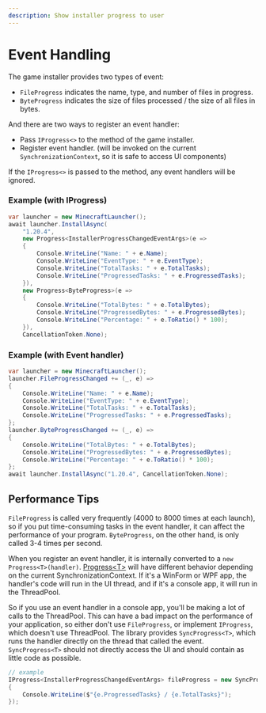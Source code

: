 ```yaml
---
description: Show installer progress to user
---
```


# Event Handling

The game installer provides two types of event:

* `FileProgress` indicates the name, type, and number of files in progress.
* `ByteProgress` indicates the size of files processed / the size of all files in bytes.

And there are two ways to register an event handler:

* Pass `IProgress<>` to the method of the game installer.
* Register event handler. (will be invoked on the current `SynchronizationContext`, so it is safe to access UI components)

If the `IProgress<>` is passed to the method, any event handlers will be ignored.&#x20;

### Example (with IProgress)

```csharp
var launcher = new MinecraftLauncher();
await launcher.InstallAsync(
    "1.20.4", 
    new Progress<InstallerProgressChangedEventArgs>(e =>
    {
        Console.WriteLine("Name: " + e.Name);
        Console.WriteLine("EventType: " + e.EventType);
        Console.WriteLine("TotalTasks: " + e.TotalTasks);
        Console.WriteLine("ProgressedTasks: " + e.ProgressedTasks);
    }),
    new Progress<ByteProgress>(e =>
    {
        Console.WriteLine("TotalBytes: " + e.TotalBytes);
        Console.WriteLine("ProgressedBytes: " + e.ProgressedBytes);
        Console.WriteLine("Percentage: " + e.ToRatio() * 100);
    }),
    CancellationToken.None);
```

### Example (with Event handler)

```csharp
var launcher = new MinecraftLauncher();
launcher.FileProgressChanged += (_, e) =>
{
    Console.WriteLine("Name: " + e.Name);
    Console.WriteLine("EventType: " + e.EventType);
    Console.WriteLine("TotalTasks: " + e.TotalTasks);
    Console.WriteLine("ProgressedTasks: " + e.ProgressedTasks);
};
launcher.ByteProgressChanged += (_, e) =>
{
    Console.WriteLine("TotalBytes: " + e.TotalBytes);
    Console.WriteLine("ProgressedBytes: " + e.ProgressedBytes);
    Console.WriteLine("Percentage: " + e.ToRatio() * 100);
};
await launcher.InstallAsync("1.20.4", CancellationToken.None);
```

## Performance Tips

`FileProgress` is called very frequently (4000 to 8000 times at each launch), so if you put time-consuming tasks in the event handler, it can affect the performance of your program. `ByteProgress`, on the other hand, is only called 3-4 times per second.

When you register an event handler, it is internally converted to a `new Progress<T>(handler)`.  [Progress\<T>](https://learn.microsoft.com/en-us/dotnet/api/system.progress-1?view=net-8.0) will have different behavior depending on the current SynchronizationContext. If it's a WinForm or WPF app, the handler's code will run in the UI thread, and if it's a console app, it will run in the ThreadPool.

So if you use an event handler in a console app, you'll be making a lot of calls to the ThreadPool. This can have a bad impact on the performance of your application, so either don't use `FileProgress`, or implement `IProgress`, which doesn't use ThreadPool. The library provides `SyncProgress<T>`, which runs the handler directly on the thread that called the event. `SyncProgress<T>` should not directly access the UI and should contain as little code as possible.

```csharp
// example
IProgress<InstallerProgressChangedEventArgs> fileProgress = new SyncProgress<InstallerProgressChangedEventArgs>(e => 
{ 
    Console.WriteLine($"{e.ProgressedTasks} / {e.TotalTasks}");
});
```
